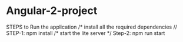 # Angular-2-project
STEPS to Run the application
/* install all the required dependencies //
STEP-1: npm install 
/* start the lite server */
Step-2: npm run start
